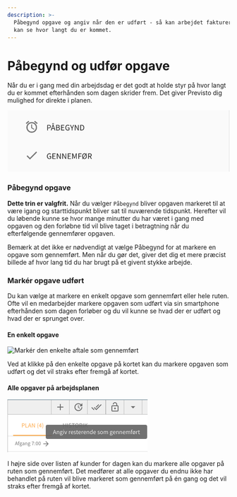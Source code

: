 ```yaml
---
description: >-
  Påbegynd opgave og angiv når den er udført - så kan arbejdet faktureres og du
  kan se hvor langt du er kommet.
---
```


# Påbegynd og udfør opgave

Når du er i gang med din arbejdsdag er det godt at holde styr på hvor langt du er kommet efterhånden som dagen skrider frem. Det giver Previsto dig mulighed for direkte i planen.

![Du kan p&#xE5;begynde og gennemf&#xF8;re opgaver direkte i planen](../../.gitbook/assets/skaermbillede-2018-10-30-kl.-09.48.00%20%283%29.png)

### Påbegynd opgave

**Dette trin er valgfrit.** Når du vælger `Påbegynd` bliver opgaven markeret til at være igang og starttidspunkt bliver sat til nuværende tidspunkt. Herefter vil du løbende kunne se hvor mange minutter du har været i gang med opgaven og den forløbne tid vil blive taget i betragtning når du efterfølgende gennemfører opgaven.

Bemærk at det ikke er nødvendigt at vælge Påbegynd for at markere en opgave som gennemført. Men når du gør det, giver det dig et mere præcist billede af hvor lang tid du har brugt på et givent stykke arbejde.

### Markér opgave udført <a id="mark&#xE9;r-arbejde-udf&#xF8;rt"></a>

Du kan vælge at markere en enkelt opgave som gennemført eller hele ruten. Ofte vil en medarbejder markere opgaven som udført via sin smartphone efterhånden som dagen forløber og du vil kunne se hvad der er udført og hvad der er sprunget over.

#### En enkelt opgave

![Mark&#xE9;r den enkelte aftale som gennemf&#xF8;rt](https://previsto.com/images/support/work/work-complete.png)

Ved at klikke på den enkelte opgave på kortet kan du markere opgaven som udført og det vil straks efter fremgå af kortet.

#### Alle opgaver på arbejdsplanen

![](../../.gitbook/assets/skaermbillede-2018-10-28-kl.-14.29.17.png)

I højre side over listen af kunder for dagen kan du markere alle opgaver på ruten som gennemført. Det medfører at alle opgaver du endnu ikke har behandlet på ruten vil blive markeret som gennemført på én gang og det vil straks efter fremgå af kortet.

